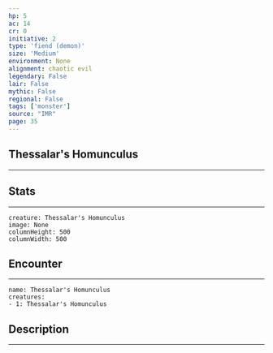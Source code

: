 ```yaml
---
hp: 5
ac: 14
cr: 0
initiative: 2
type: 'fiend (demon)'    
size: 'Medium'
environment: None
alignment: chaotic evil
legendary: False
lair: False
mythic: False
regional: False
tags: ['monster']
source: "IMR"
page: 35
---
```


## Thessalar's Homunculus
---



## Stats
---

```statblock
creature: Thessalar's Homunculus
image: None
columnHeight: 500
columnWidth: 500
```

## Encounter
---

```encounter-table
name: Thessalar's Homunculus
creatures:
- 1: Thessalar's Homunculus
```

## Description
---




